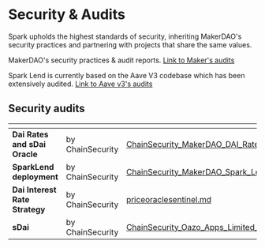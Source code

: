 # Security & Audits

Spark upholds the highest standards of security, inheriting MakerDAO's security practices and partnering with projects that share the same values.

MakerDAO's security practices & audit reports. [Link to Maker's audits](https://security.makerdao.com/)

Spark Lend is currently based on the Aave V3 codebase which has been extensively audited. [Link to Aave v3's audits](https://docs.aave.com/developers/deployed-contracts/security-and-audits)



## Security audits

<table data-view="cards"><thead><tr><th></th><th></th><th data-hidden data-card-target data-type="content-ref"></th></tr></thead><tbody><tr><td><strong>Dai Rates and sDai Oracle</strong></td><td>by ChainSecurity</td><td><a href="ChainSecurity_MakerDAO_DAI_Rates__sDAI_Oracle_audit.pdf">ChainSecurity_MakerDAO_DAI_Rates__sDAI_Oracle_audit.pdf</a></td></tr><tr><td><strong>SparkLend deployment</strong></td><td>by ChainSecurity</td><td><a href="ChainSecurity_MakerDAO_Spark_Lend_deployment_validation.pdf">ChainSecurity_MakerDAO_Spark_Lend_deployment_validation.pdf</a></td></tr><tr><td><strong>Dai Interest Rate Strategy</strong></td><td>by ChainSecurity</td><td><a href="../sparklend/contracts/core-contracts/priceoraclesentinel.md">priceoraclesentinel.md</a></td></tr><tr><td><strong>sDai</strong></td><td>by ChainSecurity</td><td><a href="ChainSecurity_Oazo_Apps_Limited_Savings_Dai_audit.pdf">ChainSecurity_Oazo_Apps_Limited_Savings_Dai_audit.pdf</a></td></tr></tbody></table>
